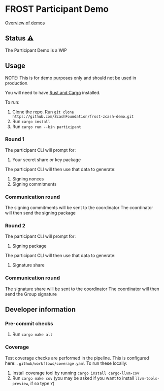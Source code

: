 # FROST Participant Demo

[Overview of demos](https://github.com/ZcashFoundation/frost-zcash-demo/blob/main/README.md)

## Status ⚠

The Participant Demo is a WIP

## Usage

NOTE: This is for demo purposes only and should not be used in production.

You will need to have [Rust and Cargo](https://doc.rust-lang.org/cargo/getting-started/installation.html) installed.

To run:
1. Clone the repo. Run `git clone https://github.com/ZcashFoundation/frost-zcash-demo.git`
2. Run `cargo install`
3. Run `cargo run --bin participant`

### Round 1

The participant CLI will prompt for:

1. Your secret share or key package

The participant CLI will then use that data to generate:

1. Signing nonces
2. Signing commitments

### Communication round

The signing commitments will be sent to the coordinator
The coordinator will then send the signing package

### Round 2

The participant CLI will prompt for:

1. Signing package

The participant CLI will then use that data to generate:

1. Signature share

### Communication round

The signature share will be sent to the coordinator
The coordinator will then send the Group signature

## Developer information

### Pre-commit checks

1. Run `cargo make all`

### Coverage

Test coverage checks are performed in the pipeline. This is configured here: `.github/workflows/coverage.yaml`
To run these locally:
1. Install coverage tool by running `cargo install cargo-llvm-cov`
2. Run `cargo make cov` (you may be asked if you want to install `llvm-tools-preview`, if so type `Y`)
